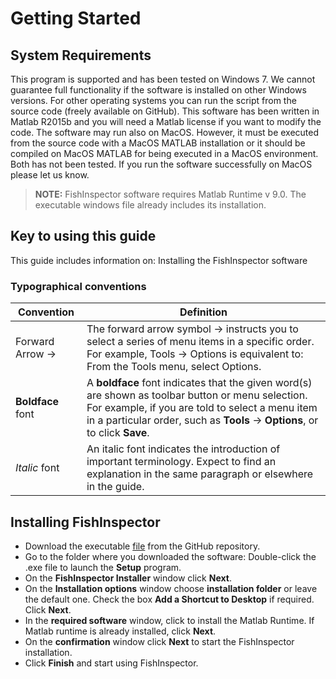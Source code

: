 # Getting Started

## System Requirements
This program is supported and has been tested on Windows 7. We cannot guarantee full functionality if the software is installed on other Windows versions. 
For other operating systems you can run the script from the source code (freely available on GitHub).
This software has been written in Matlab R2015b and you will need a Matlab license if you want to modify the code. The software may run also on MacOS. However, it must be executed from the source code with a MacOS MATLAB installation or it should be compiled on MacOS MATLAB for being executed in a MacOS environment. Both has not been tested. If you run the software successfully on MacOS please let us know.

>**NOTE:** FishInspector software requires Matlab Runtime v 9.0. The executable windows file already includes its installation.


## Key to using this guide
This guide includes information on: 
Installing the FishInspector software

### Typographical conventions

|Convention|Definition|
|----------|----------|
|Forward Arrow → |The forward arrow symbol → instructs you to select a series of menu items in a specific order. For example, Tools → Options is equivalent to: From the Tools menu, select Options. |
|**Boldface** font |A **boldface** font indicates that the given word(s) are shown as toolbar button or menu selection. For example, if you are told to select a menu item in a particular order, such as **Tools** → **Options**, or to click **Save**. |
|_Italic_ font | An italic font indicates the introduction of important terminology. Expect to find an explanation in the same paragraph or elsewhere in the guide. |

## Installing FishInspector

* Download the executable [file](https://github.com//sscholz-UFZ/FishInspector/releases) from the GitHub repository. 
* Go to the folder where you downloaded the software: Double-click the .exe file to launch the **Setup** program.
* On the **FishInspector Installer** window click **Next**.
* On the **Installation options** window choose **installation folder** or leave the default one. Check the box **Add a Shortcut to Desktop** if required. Click **Next**.
* In the **required software** window, click to install the Matlab Runtime. If Matlab runtime is already installed, click **Next**.
* On the **confirmation** window click **Next** to start the FishInspector installation. 
* Click **Finish** and start using FishInspector.
